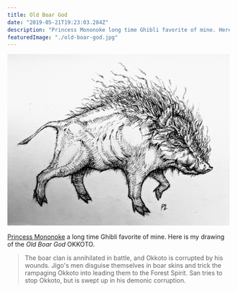 ```yaml
---
title: Old Boar God
date: "2019-05-21T19:23:03.284Z"
description: "Princess Mononoke long time Ghibli favorite of mine. Here is my drawing of the Old Boar God OKKOTO."
featuredImage: "./old-boar-god.jpg"
---
```


![Old Boar God](./old-boar-god.jpg)

[Princess Mononoke](https://en.wikipedia.org/wiki/Princess_Mononoke) a long time Ghibli favorite of mine. Here is my drawing of the _Old Boar God_ OKKOTO.

> The boar clan is annihilated in battle, and Okkoto is corrupted by his wounds. Jigo's men disguise themselves in boar skins and trick the
> rampaging Okkoto into leading them to the Forest Spirit. San tries to stop Okkoto, but is swept up in his demonic corruption.
